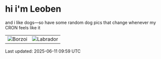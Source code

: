 # hi i'm Leoben

and i like dogs—so have some random dog pics that change whenever my CRON feels like it

|  |  |
|--------|----------|
| ![Borzoi](https://random-dog-vercel.vercel.app/api/random-borzoi?v=1749635970) | ![Labrador](https://random-dog-vercel.vercel.app/api/random-labrador?v=1749635970) |

Last updated: 2025-06-11 09:59 UTC
